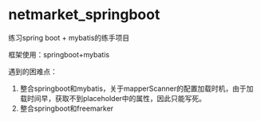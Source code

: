 # netmarket_springboot

练习spring boot + mybatis的练手项目

框架使用：springboot+mybatis

遇到的困难点：
1. 整合springboot和mybatis，关于mapperScanner的配置加载时机，由于加载时间早，获取不到placeholder中的属性，因此只能写死。
1. 整合springboot和freemarker

